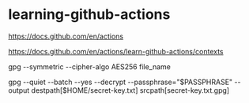 # learning-github-actions

https://docs.github.com/en/actions


https://docs.github.com/en/actions/learn-github-actions/contexts

gpg --symmetric --cipher-algo AES256 file_name

gpg --quiet --batch --yes --decrypt --passphrase="$PASSPHRASE" --output destpath[$HOME/secret-key.txt] srcpath[secret-key.txt.gpg]
